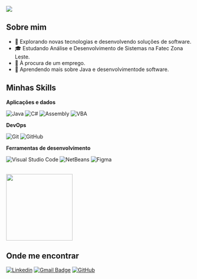 ![](https://komarev.com/ghpvc/?robisonsantana=iuricode&color=006bed)
## Sobre mim

- 🤔 Explorando novas tecnologias e desenvolvendo soluções de software.
- 🎓 Estudando Análise e Desenvolvimento de Sistemas na Fatec Zona Leste.
- 💼 À procura de um emprego.
- 🌱 Aprendendo mais sobre Java e desenvolvimentode software.

## Minhas Skills

**Aplicações e dados**

![Java](https://img.shields.io/badge/-Java-333333?style=flat&logo=Java&logoColor=007396)
![C#](https://img.shields.io/badge/-CSharp-333333?style=flat&logo=CSharp&logoColor=1572B6)
![Assembly](https://img.shields.io/badge/-Assembly-333333?style=flat&logo=Assembly&logoColor=1572B6)
![VBA](https://img.shields.io/badge/-VBA-333333?style=flat&logo=VBA&logoColor=1572B6)

**DevOps**

![Git](https://img.shields.io/badge/-Git-333333?style=flat&logo=git)
![GitHub](https://img.shields.io/badge/-GitHub-333333?style=flat&logo=github)

**Ferramentas de desenvolvimento**

![Visual Studio Code](https://img.shields.io/badge/-Visual%20Studio%20Code-333333?style=flat&logo=visual-studio-code&logoColor=007ACC)
![NetBeans](https://img.shields.io/badge/-NetBeans-333333?style=flat&logo=net-beans-ide&logoColor=2C2255)
![Figma](https://img.shields.io/badge/-Figma-333333?style=flat&logo=figma&logoColor=007ACC)

<br/>
<img height="180em" src="https://github-readme-stats.vercel.app/api?username=robisonsantana&theme=dracula&show_icons=true" />

## Onde me encontrar

[![Linkedin](https://img.shields.io/badge/-robisonsantana-blue?style=flat-square&logo=Linkedin&logoColor=white&link=LINK-DO-SEU-LINKEDIN)](https://www.linkedin.com/in/robisonsantana)
[![Gmail Badge](https://img.shields.io/badge/-robsonsantana9107@gmail.com-006bed?style=flat-square&logo=Gmail&logoColor=white&link=mailto:SEU-EMAIL)](robsonsantana9107@gmail.com)
[![GitHub](https://img.shields.io/github/followers/iuricode?label=follow&style=social)](https://github.com/robisonsantana)
